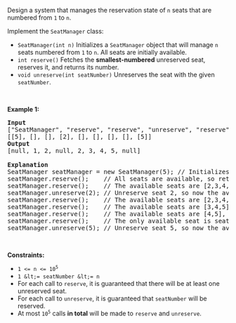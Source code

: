 Design a system that manages the reservation state of `` n `` seats that are numbered from `` 1 `` to `` n ``.

Implement the `` SeatManager `` class:

*   `` SeatManager(int n) `` Initializes a `` SeatManager `` object that will manage `` n `` seats numbered from `` 1 `` to `` n ``. All seats are initially available.
*   `` int reserve() `` Fetches the __smallest-numbered__ unreserved seat, reserves it, and returns its number.
*   `` void unreserve(int seatNumber) `` Unreserves the seat with the given `` seatNumber ``.

&nbsp;

__Example 1:__

<pre>
<strong>Input</strong>
["SeatManager", "reserve", "reserve", "unreserve", "reserve", "reserve", "reserve", "reserve", "unreserve"]
[[5], [], [], [2], [], [], [], [], [5]]
<strong>Output</strong>
[null, 1, 2, null, 2, 3, 4, 5, null]

<strong>Explanation</strong>
SeatManager seatManager = new SeatManager(5); // Initializes a SeatManager with 5 seats.
seatManager.reserve();    // All seats are available, so return the lowest numbered seat, which is 1.
seatManager.reserve();    // The available seats are [2,3,4,5], so return the lowest of them, which is 2.
seatManager.unreserve(2); // Unreserve seat 2, so now the available seats are [2,3,4,5].
seatManager.reserve();    // The available seats are [2,3,4,5], so return the lowest of them, which is 2.
seatManager.reserve();    // The available seats are [3,4,5], so return the lowest of them, which is 3.
seatManager.reserve();    // The available seats are [4,5], so return the lowest of them, which is 4.
seatManager.reserve();    // The only available seat is seat 5, so return 5.
seatManager.unreserve(5); // Unreserve seat 5, so now the available seats are [5].
</pre>

&nbsp;

__Constraints:__

*   <code>1 &lt;= n &lt;= 10<sup>5</sup></code>
*   `` 1 &lt;= seatNumber &lt;= n ``
*   For each call to `` reserve ``, it is guaranteed that there will be at least one unreserved seat.
*   For each call to `` unreserve ``, it is guaranteed that `` seatNumber `` will be reserved.
*   At most <code>10<sup>5</sup></code> calls __in total__ will be made to `` reserve `` and `` unreserve ``.